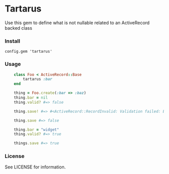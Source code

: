 # Tartarus

Use this gem to define what is not nullable related to an ActiveRecord backed class

### Install

    config.gem 'tartarus'

### Usage

```ruby
    class Foo < ActiveRecord::Base
        tartarus :bar
    end

    thing = Foo.create(:bar => :baz)
    thing.bar = nil
    thing.valid? #=> false

    thing.save! #=> #<ActiveRecord::RecordInvalid: Validation failed: Bar can't be changed from 'baz' to nil>

    thing.save #=> false

    thing.bar = "widget"
    thing.valid? #=> true

    things.save #=> true
```

### License

See LICENSE for information.